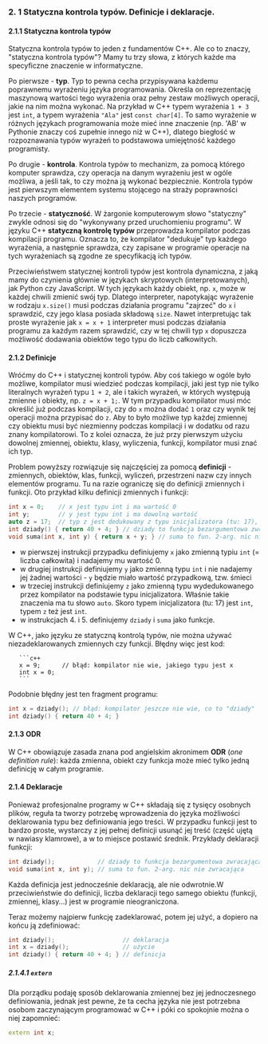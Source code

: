 ### 2. 1 Statyczna kontrola typów. Definicje i deklaracje.

#### 2.1.1 Statyczna kontrola typów

Statyczna kontrola typów to jeden z fundamentów C++. Ale co to znaczy, "statyczna kontrola typów"? Mamy tu trzy słowa, z których każde ma specyficzne znaczenie w informatyczne.

Po pierwsze - **typ**. Typ to pewna cecha przypisywana każdemu poprawnemu wyrażeniu języka programowania. Określa on reprezentację maszynową wartości tego wyrażenia oraz pełny zestaw możliwych operacji, jakie na nim można wykonać. Na przykład w C++ typem wyrażenia `1 + 3` jest `int`, a typem wyrażenia `"Ala"` jest `const char[4]`. To samo wyrażenie w różnych językach programowania może mieć inne znaczenie (np. 'AB' w Pythonie znaczy coś zupełnie innego niż w C++), dlatego biegłość w  rozpoznawania typów wyrażeń to podstawowa umiejętność każdego programisty. 

Po drugie - **kontrola**. Kontrola typów to mechanizm, za pomocą którego komputer sprawdza, czy operacja na danym wyrażeniu jest w ogóle możliwa, a jeśli tak, to czy można ją wykonać bezpiecznie. Kontrola typów jest pierwszym elementem systemu stojącego na straży poprawności naszych programów. 

Po trzecie - **statyczność**. W żargonie komputerowym słowo "statyczny" zwykle odnosi się do "wykonywany przed uruchomieniu programu". W języku C++ **statyczną kontrolę typów** przeprowadza kompilator podczas kompilacji programu. Oznacza to, że kompilator "dedukuje" typ każdego wyrażenia, a następnie sprawdza, czy zapisane w programie operacje na tych wyrażeniach są zgodne ze specyfikacją ich typów. 

Przeciwieństwem statycznej kontroli typów jest kontrola dynamiczna, z jaką mamy do czynienia głównie w językach skryptowych (interpretowanych), jak Python czy JavaScript. W tych językach każdy obiekt, np. `x`, może w każdej chwili zmienić swój typ. Dlatego interpreter, napotykając wyrażenie w rodzaju `x.size()` musi podczas działania programu "zajrzeć" do `x` i sprawdzić, czy jego klasa posiada składową `size`. Nawet interpretując tak proste wyrażenie jak `x = x + 1` interpreter musi podczas działania programu za każdym razem sprawdzić, czy w tej chwili typ `x` dopuszcza możliwość dodawania obiektów tego typu do liczb całkowitych. 

#### 2.1.2 Definicje

Wróćmy do C++ i statycznej kontroli typów. Aby coś takiego w ogóle było możliwe, kompilator musi wiedzieć podczas kompilacji, jaki jest typ nie tylko literalnych wyrażeń typu `1 + 2`, ale i takich wyrażeń, w których występują zmienne i obiekty, np. `z = x + 1;`. W tym przypadku kompilator musi móc określić już podczas kompilacji, czy do `x` można dodać `1` oraz czy wynik tej operacji można przypisać do `z`. Aby to było możliwe typ każdej zmiennej czy obiektu musi być niezmienny podczas kompilacji i w dodatku od razu znany kompilatorowi. To z kolei oznacza, że już przy pierwszym użyciu dowolnej zmiennej, obiektu, klasy, wyliczenia, funkcji, kompilator musi znać ich typ.       

Problem powyższy rozwiązuje się najczęściej za pomocą **definicji** - zmiennych, obiektów, klas, funkcji, wyliczeń, przestrzeni nazw czy innych elementów programu. Tu na razie ograniczę się do definicji zmiennych i funkcji.  Oto przykład kilku definicji zmiennych i funkcji:

```c++
int x = 0;    // x jest typu int i ma wartość 0
int y;        // y jest typu int i ma dowolną wartość  
auto z = 17;  // typ z jest dedukowany z typu inicjalizatora (tu: 17), czyli int
int dziady() { return 40 + 4; } // dziady to funkcja bezargumentowa zwracająca int
void suma(int x, int y) { return x + y; } // suma to fun. 2-arg. nic nie zwracająca
```

- w pierwszej instrukcji przypadku definiujemy `x` jako zmienną typiu `int` (= liczba całkowita) i nadajemy mu wartość 0. 
- w drugiej instrukcji definiujemy `y` jako zmienną typu `int` i nie nadajemy jej żadnej wartości - `y` będzie miało wartość przypadkową, tzw. śmieci
- w trzeciej instrukcji definiujemy `z` jako zmienną typu wydedukowanego przez kompilator na podstawie typu inicjalizatora. Właśnie takie znaczenia ma tu słowo `auto`. Skoro typem inicjalizatora (tu: 17) jest `int`, typem `z` też jest `int`.
- w instrukcjach 4. i 5. definiujemy `dziady` i `suma` jako funkcje. 

W C++, jako języku ze statyczną kontrolą typów, nie można używać niezadeklarowanych zmiennych czy funkcji. Błędny więc jest kod:

       ```c++
       x = 9;      // błąd: kompilator nie wie, jakiego typu jest x
       int x = 0;
       ```

Podobnie błędny jest ten fragment programu:

```c++
int x = dziady(); // błąd: kompilator jeszcze nie wie, co to "dziady"
int dziady() { return 40 + 4; }
```

#### 2.1.3 ODR

W C++ obowiązuje zasada znana pod angielskim akronimem **ODR** (*one definition rule*): każda zmienna, obiekt czy funkcja może mieć tylko jedną definicję w całym programie. 

#### 2.1.4 Deklaracje

Ponieważ profesjonalne programy w C++ składają się z tysięcy osobnych plików, reguła ta tworzy potrzebę wprowadzenia do języka możliwości deklarowania typu bez definiowania jego treści. W przypadku funkcji jest to bardzo proste, wystarczy z jej pełnej definicji usunąć jej treść (część ujętą w nawiasy klamrowe), a w to miejsce postawić średnik. Przykłady deklaracji funkcji:

```c++  
int dziady();            // dziady to funkcja bezargumentowa zwracająca int
void suma(int x, int y); // suma to fun. 2-arg. nic nie zwracająca
```

Każda definicja jest jednocześnie deklaracją, ale nie odwrotnie.W przeciwieństwie do definicji, liczba deklaracji tego samego obiektu (funkcji, zmiennej, klasy...) jest w programie nieograniczona.

Teraz możemy najpierw funkcję zadeklarować, potem jej użyć, a dopiero na końcu ją zdefiniować:

```c++    
int dziady();                   // deklaracja 
int x = dziady();               // użycie
int dziady() { return 40 + 4; } // definicja
```

##### 2.1.4.1 `extern`

Dla porządku podaję sposób deklarowania zmiennej bez jej jednoczesnego definiowania, jednak jest pewne, że ta cecha języka nie jest potrzebna osobom zaczynającym programować w C++ i póki co spokojnie można o niej zapomnieć:

```c++
extern int x;
```